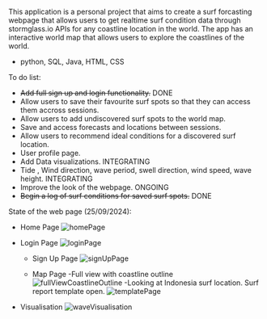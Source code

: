 This application is a personal project that aims to create a surf forcasting webpage that allows users to get realtime surf condition data through stormglass.io APIs for any coastline location in the world. The app has 
an interactive world map that allows users to explore the coastlines of the world. 

- python, SQL, Java, HTML, CSS

To do list:
  - ~~Add full sign up and login functionality.~~ DONE
  - Allow users to save their favourite surf spots so that they can access them accross sessions.
  - Allow users to add undiscovered surf spots to the world map.
  - Save and access forecasts and locations between sessions.
  - Allow users to recommend ideal conditions for a discovered surf location.
  - User profile page.
  - Add Data visualizations. INTEGRATING
  - Tide , Wind direction, wave period, swell direction, wind speed, wave height. INTEGRATING
  - Improve the look of the webpage. ONGOING
  - ~~Begin a log of surf conditions for saved surf spots.~~ DONE




State of the web page (25/09/2024): 

- Home Page
![homePage](https://github.com/user-attachments/assets/a1b54f00-9180-4762-bfbd-81f8750894f7)
- Login Page
    ![loginPage](https://github.com/user-attachments/assets/b4e31103-c6cd-4787-9ac5-70dddade8e27)
  - Sign Up Page
  ![signUpPage](https://github.com/user-attachments/assets/8afff2c5-3fd2-4c3b-847b-7d2105a1b695)

  - Map Page
    -Full view with coastline outline
    ![fullViewCoastlineOutline](https://github.com/user-attachments/assets/b000e2a4-ee1f-4063-b040-6c592e26d376)
    -Looking at Indonesia surf location. Surf report template open.
![templatePage](https://github.com/user-attachments/assets/76284ee7-cb86-43b4-9d25-0d47a9044110)


- Visualisation 
![waveVisualisation](https://github.com/user-attachments/assets/f32dfd3c-fd41-43b5-ad0c-a009c3c19c58)

  

